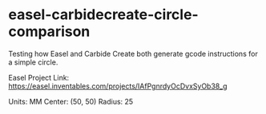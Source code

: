 # easel-carbidecreate-circle-comparison

Testing how Easel and Carbide Create both generate gcode instructions for a simple circle. 

Easel Project Link: https://easel.inventables.com/projects/IAfPgnrdyOcDvxSyOb38_g

Units: MM
Center: (50, 50)
Radius: 25